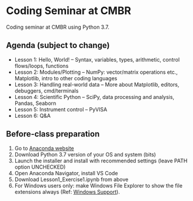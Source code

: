 # Coding Seminar at CMBR
Coding seminar at CMBR using Python 3.7.

## Agenda (subject to change)
- Lesson 1: Hello, World! – Syntax, variables, types, arithmetic, control flows/loops, functions
- Lesson 2: Modules/Plotting – NumPy: vector/matrix operations etc., Matplotlib, intro to other coding languages
- Lesson 3: Handling real-world data – More about Matplotlib, editors, debuggers, cmd/terminals
- Lesson 4: Scientific Python – SciPy, data processing and analysis, Pandas, Seaborn
- Lesson 5: Instrument control – PyVISA
- Lesson 6: Q&A

## Before-class preparation
1. Go to [Anaconda website](https://www.anaconda.com/distribution/)
2. Download Python 3.7 version of your OS and system (bits)
3. Launch the installer and install with recommended settings (leave PATH option UNCHECKED)
4. Open Anaconda Navigator, install VS Code
5. Download Lesson1_Exercise1.ipynb from above
6. For Windows users only: make Windows File Explorer to show the file extensions always (Ref: [Windows Support](https://support.microsoft.com/en-us/help/4479981/windows-10-common-file-name-extensions)).